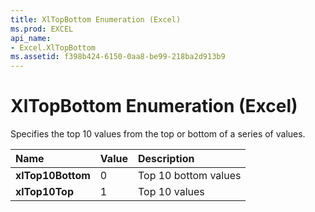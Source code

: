 ```yaml
---
title: XlTopBottom Enumeration (Excel)
ms.prod: EXCEL
api_name:
- Excel.XlTopBottom
ms.assetid: f398b424-6150-0aa8-be99-218ba2d913b9
---
```



# XlTopBottom Enumeration (Excel)

Specifies the top 10 values from the top or bottom of a series of values.



|**Name**|**Value**|**Description**|
|:-----|:-----|:-----|
| **xlTop10Bottom**|0|Top 10 bottom values|
| **xlTop10Top**|1|Top 10 values|

